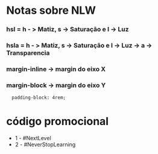 # Notas sobre NLW

### hsl = h - > Matiz, s -> Saturação e l -> Luz
### hsla = h - > Matiz, s -> Saturação e l -> Luz -> a -> Transparencia
### margin-inline -> margin do eixo X
### margin-block -> margin do eixo Y

      padding-block: 4rem;





# código promocional

- 1 - #NextLevel
- 2 - #NeverStopLearning